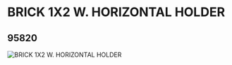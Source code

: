 # BRICK 1X2 W. HORIZONTAL HOLDER
## 95820
![BRICK 1X2 W. HORIZONTAL HOLDER](https://lc-www-live-s.legocdn.com/media/bricks/5/2/4641682.jpg)